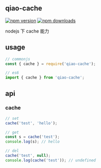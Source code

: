 ## qiao-cache

[![npm version](https://img.shields.io/npm/v/qiao-cache.svg?style=flat-square)](https://www.npmjs.org/package/qiao-cache)
[![npm downloads](https://img.shields.io/npm/dm/qiao-cache.svg?style=flat-square)](https://npm-stat.com/charts.html?package=qiao-cache)

nodejs 下 cache 能力

## usage

```javascript
// commonjs
const { cache } = require('qiao-cache');

// es6
import { cache } from 'qiao-cache';
```

## api

### cache

```javascript
// set
cache('test', 'hello');

// get
const s = cache('test');
console.log(s); // hello

// del
cache('test', null);
console.log(cache('test')); // undefined
```
